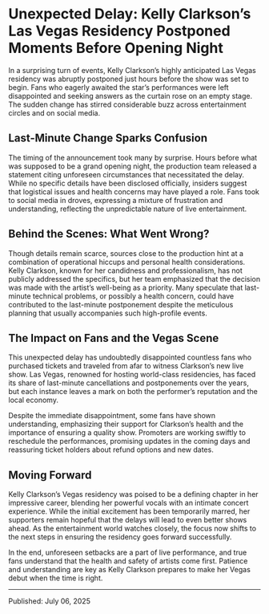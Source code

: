 # Unexpected Delay: Kelly Clarkson’s Las Vegas Residency Postponed Moments Before Opening Night

In a surprising turn of events, Kelly Clarkson’s highly anticipated Las Vegas residency was abruptly postponed just hours before the show was set to begin. Fans who eagerly awaited the star’s performances were left disappointed and seeking answers as the curtain rose on an empty stage. The sudden change has stirred considerable buzz across entertainment circles and on social media.

## Last-Minute Change Sparks Confusion

The timing of the announcement took many by surprise. Hours before what was supposed to be a grand opening night, the production team released a statement citing unforeseen circumstances that necessitated the delay. While no specific details have been disclosed officially, insiders suggest that logistical issues and health concerns may have played a role. Fans took to social media in droves, expressing a mixture of frustration and understanding, reflecting the unpredictable nature of live entertainment.

## Behind the Scenes: What Went Wrong?

Though details remain scarce, sources close to the production hint at a combination of operational hiccups and personal health considerations. Kelly Clarkson, known for her candidness and professionalism, has not publicly addressed the specifics, but her team emphasized that the decision was made with the artist’s well-being as a priority. Many speculate that last-minute technical problems, or possibly a health concern, could have contributed to the last-minute postponement despite the meticulous planning that usually accompanies such high-profile events.

## The Impact on Fans and the Vegas Scene

This unexpected delay has undoubtedly disappointed countless fans who purchased tickets and traveled from afar to witness Clarkson’s new live show. Las Vegas, renowned for hosting world-class residencies, has faced its share of last-minute cancellations and postponements over the years, but each instance leaves a mark on both the performer’s reputation and the local economy.

Despite the immediate disappointment, some fans have shown understanding, emphasizing their support for Clarkson’s health and the importance of ensuring a quality show. Promoters are working swiftly to reschedule the performances, promising updates in the coming days and reassuring ticket holders about refund options and new dates.

## Moving Forward

Kelly Clarkson’s Vegas residency was poised to be a defining chapter in her impressive career, blending her powerful vocals with an intimate concert experience. While the initial excitement has been temporarily marred, her supporters remain hopeful that the delays will lead to even better shows ahead. As the entertainment world watches closely, the focus now shifts to the next steps in ensuring the residency goes forward successfully.

In the end, unforeseen setbacks are a part of live performance, and true fans understand that the health and safety of artists come first. Patience and understanding are key as Kelly Clarkson prepares to make her Vegas debut when the time is right.

---

Published: July 06, 2025
